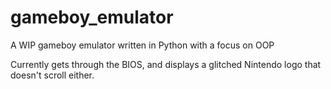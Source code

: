 # gameboy_emulator
A WIP gameboy emulator written in Python with a focus on OOP

Currently gets through the BIOS, and displays a glitched Nintendo logo that doesn't scroll either. 
